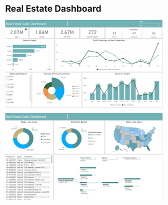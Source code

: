 # Real Estate Dashboard

![Real Estate Dashboard 1](https://github.com/shriyansh1234/Real-Estate-Dashboard/raw/main/Real%20Estate%20Dashboard%201.png)

![Real Estate Dashboard 2](https://github.com/shriyansh1234/Real-Estate-Dashboard/raw/main/Real%20Estate%20Dashboard%202.png)
